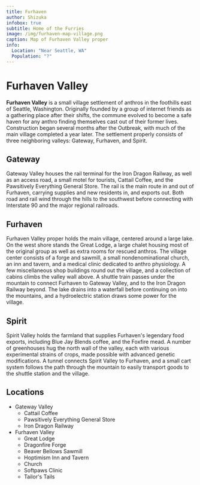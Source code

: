 ```yaml
---
title: Furhaven
author: Shizuka
infobox: true
subtitle: Home of the Furries
image: /img/furhaven-map-village.png
caption: Map of Furhaven Valley proper
info:
  Location: "Near Seattle, WA"
  Population: "?"
---
```


# Furhaven Valley

**Furhaven Valley** is a small village settlement of anthros in the foothills
east of Seattle, Washington. Originally founded by a group of internet friends
as a gathering place after their shifts, the commune evolved to become a safe
haven for any anthro finding themselves cast out of their former lives.
Construction began several months after the Outbreak, with much of the main
village completed a year later. The settlement properly consists of three
neighboring valleys: Gateway, Furhaven, and Spirit.


## Gateway

Gateway Valley houses the rail terminal for the Iron Dragon Railway, as well as
an access road, a small motel for tourists, Cattail Coffee, and the Pawsitively
Everything General Store. The rail is the main route in and out of Furhaven,
carrying supplies and new residents in, and exports out. Both road and rail wind
through the hills to the southwest before connecting with Interstate 90 and the
major regional railroads.


## Furhaven

Furhaven Valley proper holds the main village, centered around a large lake. On
the west shore stands the Great Lodge, a large chalet housing most of the
original group as well as extra rooms for rescued anthros. The village center
consists of a forge and sawmill, a small nondenominational church, an inn and
tavern, and a medical clinic dedicated to anthro physiology. A few miscellaneous
shop buildings round out the village, and a collection of cabins climbs the
valley wall above. A shuttle train passes under the mountain to connect Furhaven
to Gateway Valley, and to the Iron Dragon Railway beyond. The lake drains into a
waterfall before continuing on into the mountains, and a hydroelectric station
draws some power for the village.


## Spirit

Spirit Valley holds the farmland that supplies Furhaven's legendary food
exports, including Blue Jay Blends coffee, and the Foxfire mead. A number of
greenhouses hug the north wall of the valley, each with various experimental
strains of crops, made possible with advanced genetic modifications. A tunnel
connects Spirit Valley to Furhaven, and a small cart system follows the path
through the mountain to easily transport goods to the shuttle station and the
village.


## Locations

- Gateway Valley
  - Cattail Coffee
  - Pawsitively Everything General Store
  - Iron Dragon Railway
- Furhaven Valley
  - Great Lodge
  - Dragonfire Forge
  - Beaver Bellows Sawmill
  - Hoptimism Inn and Tavern
  - Church
  - Softpaws Clinic
  - Tailor's Tails
